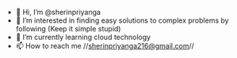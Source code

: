 - 👋 Hi, I’m @sherinpriyanga
- 👀 I’m interested in finding easy solutions to complex problems by following (Keep it simple stupid)
- 🌱 I’m currently learning cloud technology
- 📫 How to reach me //sherinpriyanga216@gmail.com//

<!---
sherinpriyanga/sherinpriyanga is a ✨ special ✨ repository because its `README.md` (this file) appears on your GitHub profile.
You can click the Preview link to take a look at your changes.
--->
